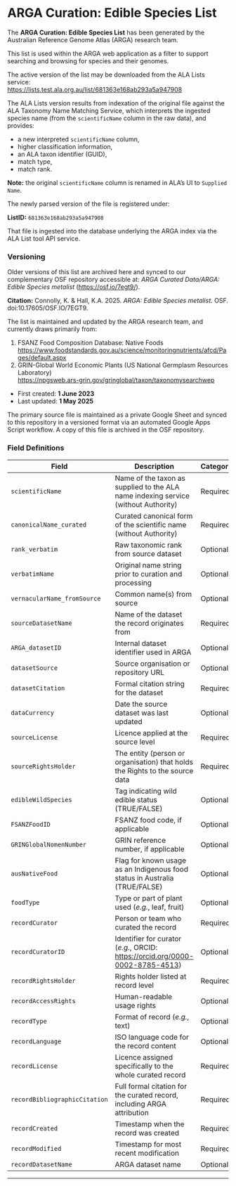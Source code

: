 # ARGA Curation: Edible Species List

The **ARGA Curation: Edible Species List** has been generated by the Australian Reference Genome Atlas (ARGA) research team.

This list is used within the ARGA web application as a filter to support searching and browsing for species and their genomes.

The active version of the list may be downloaded from the ALA Lists service:  
https://lists.test.ala.org.au/list/681363e168ab293a5a947908

The ALA Lists version results from indexation of the original file against the ALA Taxonomy Name Matching Service, which interprets the ingested species name (from the `scientificName` column in the raw data), and provides:
- a new interpreted `scientificName` column,
- higher classification information,
- an ALA taxon identifier (GUID),
- match type,
- match rank.

**Note:** the original `scientificName` column is renamed in ALA’s UI to ```Supplied Name```.

The newly parsed version of the file is registered under:

**ListID:** `681363e168ab293a5a947908`

That file is ingested into the database underlying the ARGA index via the ALA List tool API service.

### Versioning

Older versions of this list are archived here and synced to our complementary OSF repository accessible at:
_ARGA Curated Data/ARGA: Edible Species metalist_ (https://osf.io/7egt9/).

**Citation:**  Connolly, K. & Hall, K.A. 2025. _ARGA: Edible Species metalist._ OSF. doi:10.17605/OSF.IO/7EGT9.

The list is maintained and updated by the ARGA research team, and currently draws primarily from:

1. FSANZ Food Composition Database: Native Foods  
   https://www.foodstandards.gov.au/science/monitoringnutrients/afcd/Pages/default.aspx  
2. GRIN-Global World Economic Plants (US National Germplasm Resources Laboratory)  
   https://npgsweb.ars-grin.gov/gringlobal/taxon/taxonomysearchwep

- First created: **1 June 2023**  
- Last updated: **1 May 2025**

The primary source file is maintained as a private Google Sheet and synced to this repository in a versioned format via an automated Google Apps Script workflow.   A copy of this file is archived in the OSF repository.

### Field Definitions

| **Field**                  | **Description**                                                                        | **Category**  |
|---------------------------|------------------------------------------------------------------------------------------|---------------|
| `scientificName`          | Name of the taxon as supplied to the ALA name indexing service (without Authority)      | Required      |
| `canonicalName_curated`   | Curated canonical form of the scientific name (without Authority)                       | Required      |
| `rank_verbatim`           | Raw taxonomic rank from source dataset                                                  | Optional      |
| `verbatimName`            | Original name string prior to curation and processing                                   | Optional      |
| `vernacularName_fromSource` | Common name(s) from source                                                           | Optional      |
| `sourceDatasetName`       | Name of the dataset the record originates from                                          | Required      |
| `ARGA_datasetID`          | Internal dataset identifier used in ARGA                                                | Optional      |
| `datasetSource`           | Source organisation or repository URL                                                   | Optional      |
| `datasetCitation`         | Formal citation string for the dataset                                                  | Required      |
| `dataCurrency`            | Date the source dataset was last updated                                                | Optional      |
| `sourceLicense`           | Licence applied at the source level                                                     | Required      |
| `sourceRightsHolder`      | The entity (person or organisation) that holds the Rights to the source data            | Required      |
| `edibleWildSpecies`       | Tag indicating wild edible status (TRUE/FALSE)                                          | Optional      |
| `FSANZFoodID`             | FSANZ food code, if applicable                                                          | Optional      |
| `GRINGlobalNomenNumber`   | GRIN reference number, if applicable                                                    | Optional      |
| `ausNativeFood`           | Flag for known usage as an Indigenous food status in Australia (TRUE/FALSE)             | Optional      |
| `foodType`                | Type or part of plant used (_e.g._, leaf, fruit)                                          | Optional      |
| `recordCurator`           | Person or team who curated the record                                                   | Required      |
| `recordCuratorID`         | Identifier for curator (_e.g._, ORCID: https://orcid.org/0000-0002-8785-4513)             | Optional      |
| `recordRightsHolder`      | Rights holder listed at record level                                                    | Required      |
| `recordAccessRights`      | Human-readable usage rights                                                             | Optional      |
| `recordType`              | Format of record (_e.g._, text)                                                           | Optional      |
| `recordLanguage`          | ISO language code for the record content                                                | Optional      |
| `recordLicense`           | Licence assigned specifically to the whole curated record                               | Required      |
| `recordBibliographicCitation` | Full formal citation for the curated record, including ARGA attribution           | Required      |
| `recordCreated`           | Timestamp when the record was created                                                   | Required      |
| `recordModified`          | Timestamp for most recent modification                                                  | Required      |
| `recordDatasetName`       | ARGA dataset name                                                                       | Optional      |

---
